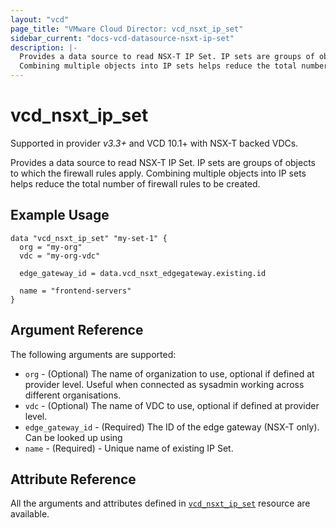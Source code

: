 ```yaml
---
layout: "vcd"
page_title: "VMware Cloud Director: vcd_nsxt_ip_set"
sidebar_current: "docs-vcd-datasource-nsxt-ip-set"
description: |-
  Provides a data source to read NSX-T IP Set. IP sets are groups of objects to which the firewall rules apply. 
  Combining multiple objects into IP sets helps reduce the total number of firewall rules to be created.
---
```


# vcd\_nsxt\_ip\_set

Supported in provider *v3.3+* and VCD 10.1+ with NSX-T backed VDCs.

Provides a data source to read NSX-T IP Set. IP sets are groups of objects to which the firewall rules apply. Combining
multiple objects into IP sets helps reduce the total number of firewall rules to be created.

## Example Usage

```hcl
data "vcd_nsxt_ip_set" "my-set-1" {
  org = "my-org"
  vdc = "my-org-vdc"

  edge_gateway_id = data.vcd_nsxt_edgegateway.existing.id

  name = "frontend-servers"
}
```

## Argument Reference

The following arguments are supported:

* `org` - (Optional) The name of organization to use, optional if defined at provider level. Useful
  when connected as sysadmin working across different organisations.
* `vdc` - (Optional) The name of VDC to use, optional if defined at provider level.
* `edge_gateway_id` - (Required) The ID of the edge gateway (NSX-T only). Can be looked up using
* `name` - (Required)  - Unique name of existing IP Set.

## Attribute Reference

All the arguments and attributes defined in
[`vcd_nsxt_ip_set`](/docs/providers/vcd/r/nsxt_ip_set.html) resource are available.
